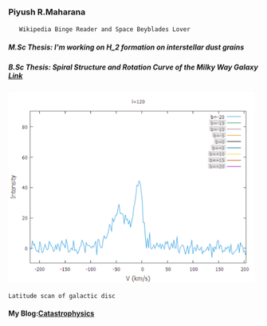 ###    Piyush R.Maharana
       Wikipedia Binge Reader and Space Beyblades Lover

#####  M.Sc Thesis: I'm working on H_2 formation on interstellar dust grains

#####  B.Sc Thesis: Spiral Structure and Rotation Curve of the Milky Way Galaxy <a href="https://iopscience.iop.org/article/10.1088/1742-6596/2267/1/012053" target="_blank">Link</a>

![](https://github.com/catastropiyush/catastropiyush/blob/main/helo.gif) 
    
    Latitude scan of galactic disc

#### My Blog:<a href="https://piyushmaharanacats.blogspot.com/" target="_blank">Catastrophysics</a>



